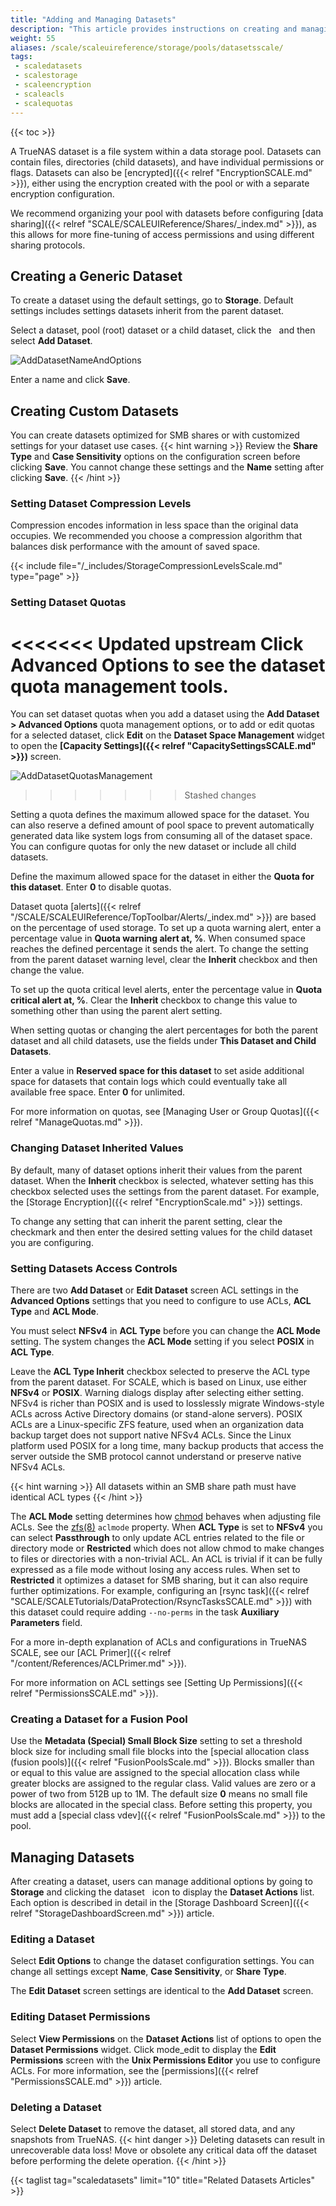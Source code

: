 ```yaml
---
title: "Adding and Managing Datasets"
description: "This article provides instructions on creating and managing datasets."
weight: 55
aliases: /scale/scaleuireference/storage/pools/datasetsscale/
tags:
 - scaledatasets
 - scalestorage
 - scaleencryption
 - scaleacls
 - scalequotas
---
```


{{< toc >}}

A TrueNAS dataset is a file system within a data storage pool.
Datasets can contain files, directories (child datasets), and have individual permissions or flags.
Datasets can also be [encrypted]({{< relref "EncryptionSCALE.md" >}}), either using the encryption created with the pool or with a separate encryption configuration.

We recommend organizing your pool with datasets before configuring [data sharing]({{< relref "SCALE/SCALEUIReference/Shares/_index.md" >}}), as this allows for more fine-tuning of access permissions and using different sharing protocols.

## Creating a Generic Dataset

To create a dataset using the default settings, go to **Storage**. Default settings includes settings datasets inherit from the parent dataset.

Select a dataset, pool (root) dataset or a child dataset, click the <i class="fa fa-ellipsis-v" aria-hidden="true" title="Options"></i>&nbsp; and then select **Add Dataset**.

![AddDatasetNameAndOptions](/images/SCALE/22.02/AddDatasetNameAndOptions.png "Add Dataset Name and Options")

Enter a name and click **Save**.

## Creating Custom Datasets

You can create datasets optimized for SMB shares or with customized settings for your dataset use cases.
{{< hint warning >}}
Review the **Share Type** and **Case Sensitivity** options on the configuration screen before clicking **Save**.
You cannot change these settings and the **Name** setting after clicking **Save**.
{{< /hint >}}

### Setting Dataset Compression Levels

Compression encodes information in less space than the original data occupies. 
We recommended you choose a compression algorithm that balances disk performance with the amount of saved space.

{{< include file="/_includes/StorageCompressionLevelsScale.md" type="page" >}}

### Setting Dataset Quotas

<<<<<<< Updated upstream
Click **Advanced Options** to see the dataset quota management tools.
=======
You can set dataset quotas when you add a dataset using the **Add Dataset > Advanced Options** quota management options, or to add or edit quotas for a selected dataset, click **Edit** on the **Dataset Space Management** widget to open the **[Capacity Settings]({{< relref "CapacitySettingsSCALE.md" >}})** screen. 

![AddDatasetQuotasManagement](/images/SCALE/22.12/AddDatasetQuotasManagement.png "Add Dataset Advanced Quota Options") 
>>>>>>> Stashed changes

Setting a quota defines the maximum allowed space for the dataset.
You can also reserve a defined amount of pool space to prevent automatically generated data like system logs from consuming all of the dataset space.
You can configure quotas for only the new dataset or include all child datasets.

Define the maximum allowed space for the dataset in either the **Quota for this dataset**. Enter **0** to disable quotas. 

Dataset quota [alerts]({{< relref "/SCALE/SCALEUIReference/TopToolbar/Alerts/_index.md" >}}) are based on the percentage of used storage.
To set up a quota warning alert, enter a percentage value in **Quota warning alert at, %**.
When consumed space reaches the defined percentage it sends the alert.
To change the setting from the parent dataset warning level, clear the **Inherit** checkbox and then change the value.

To set up the quota critical level alerts, enter the percentage value in **Quota critical alert at, %**.
Clear the **Inherit** checkbox to change this value to something other than using the parent alert setting.

When setting quotas or changing the alert percentages for both the parent dataset and all child datasets, use the fields under **This Dataset and Child Datasets**.

Enter a value in **Reserved space for this dataset** to set aside additional space for datasets that contain logs which could eventually take all available free space.
Enter **0** for unlimited.

For more information on quotas, see [Managing User or Group Quotas]({{< relref "ManageQuotas.md" >}}).

### Changing Dataset Inherited Values

By default, many of dataset options inherit their values from the parent dataset.
When the **Inherit** checkbox is selected, whatever setting has this checkbox selected uses the settings from the parent dataset.
For example, the [Storage Encryption]({{< relref "EncryptionScale.md" >}}) settings.

To change any setting that can inherit the parent setting, clear the checkmark and then enter the desired setting values for the child dataset you are configuring.

### Setting Datasets Access Controls

There are two **Add Dataset** or **Edit Dataset** screen ACL settings in the **Advanced Options** settings that you need to configure to use ACLs, **ACL Type** and **ACL Mode**.

You must select **NFSv4** in **ACL Type** before you can change the **ACL Mode** setting. The system changes the **ACL Mode** setting if you select **POSIX** in **ACL Type**.

Leave the **ACL Type Inherit** checkbox selected to preserve the ACL type from the parent dataset. For SCALE, which is based on Linux, use either **NFSv4** or **POSIX**. 
Warning dialogs display after selecting either setting. 
NFSv4 is richer than POSIX and is used to losslessly migrate Windows-style ACLs across Active Directory domains (or stand-alone servers). 
POSIX ACLs are a Linux-specific ZFS feature, used when an organization data backup target does not support native NFSv4 ACLs. 
Since the Linux platform used POSIX for a long time, many backup products that access the server outside the SMB protocol cannot understand or preserve native NFSv4 ACLs. 

{{< hint warning >}}
All datasets within an SMB share path must have identical ACL types
{{< /hint >}} 

The **ACL Mode** setting determines how [chmod](https://linux.die.net/man/1/chmod) behaves when adjusting file ACLs. See the [zfs(8)](https://linux.die.net/man/8/zfs) `aclmode` property. 
When **ACL Type** is set to **NFSv4** you can select **Passthrough** to only update ACL entries related to the file or directory mode or **Restricted** which does not allow chmod to make changes to files or directories with a non-trivial ACL. 
An ACL is trivial if it can be fully expressed as a file mode without losing any access rules. 
When set to **Restricted** it optimizes a dataset for SMB sharing, but it can also require further optimizations. For example, configuring an [rsync task]({{< relref "SCALE/SCALETutorials/DataProtection/RsyncTasksSCALE.md" >}}) with this dataset could require adding `--no-perms` in the task **Auxiliary Parameters** field.

For a more in-depth explanation of ACLs and configurations in TrueNAS SCALE, see our [ACL Primer]({{< relref "/content/References/ACLPrimer.md" >}}). 

For more information on ACL settings see [Setting Up Permissions]({{< relref "PermissionsSCALE.md" >}}).

### Creating a Dataset for a Fusion Pool

Use the **Metadata (Special) Small Block Size** setting to set a threshold block size for including small file blocks into the [special allocation class (fusion pools)]({{< relref "FusionPoolsScale.md" >}}).
Blocks smaller than or equal to this value are assigned to the special allocation class while greater blocks are assigned to the regular class.
Valid values are zero or a power of two from 512B up to 1M.
The default size **0** means no small file blocks are allocated in the special class.
Before setting this property, you must add a [special class vdev]({{< relref "FusionPoolsScale.md" >}}) to the pool. 

## Managing Datasets

After creating a dataset, users can manage additional options by going to **Storage** and clicking the dataset <i class="fa fa-ellipsis-v" aria-hidden="true" title="Options"></i>&nbsp; icon to display the **Dataset Actions** list. Each option is described in detail in the [Storage Dashboard Screen]({{< relref "StorageDashboardScreen.md" >}}) article.

### Editing a Dataset
Select **Edit Options** to change the dataset configuration settings. You can change all settings except **Name**, **Case Sensitivity**, or **Share Type**.

The **Edit Dataset** screen settings are identical to the **Add Dataset** screen.

### Editing Dataset Permissions
Select **View Permissions** on the **Dataset Actions** list of options to open the **Dataset Permissions** widget. 
Click <span class="material-icons">mode_edit</span> to display the **Edit Permissions** screen with the **Unix Permissions Editor** you use to configure ACLs. 
For more information, see the [permissions]({{< relref "PermissionsSCALE.md" >}}) article.

### Deleting a Dataset
Select **Delete Dataset** to remove the dataset, all stored data, and any snapshots from TrueNAS.
{{< hint danger >}}
Deleting datasets can result in unrecoverable data loss!
Move or obsolete any critical data off the dataset before performing the delete operation.
{{< /hint >}}

{{< taglist tag="scaledatasets" limit="10" title="Related Datasets Articles" >}}

